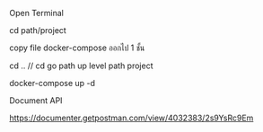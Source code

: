 Open Terminal

cd path/project

copy file docker-compose ออกไป 1 ชั้น

cd .. // cd go path up level path project

docker-compose up -d

Document API

https://documenter.getpostman.com/view/4032383/2s9YsRc9Em

